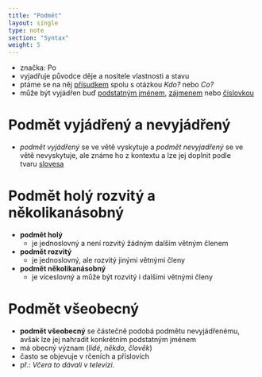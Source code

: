 ```yaml
---
title: "Podmět"
layout: single
type: note
section: "Syntax"
weight: 5
---
```

- značka: Po
- vyjadřuje původce děje a nositele vlastnosti a stavu
- ptáme se na něj [přísudkem](/notes/school/czech/czech-grammar/syntax/predicate) spolu s otázkou _Kdo?_ nebo _Co?_
- může být vyjádřen buď [podstatným jménem](/notes/school/czech/czech-grammar/morphology/nouns), [zájmenem](/notes/school/czech/czech-grammar/morphology/pronouns) nebo [číslovkou](/notes/school/czech/czech-grammar/morphology/numerals)
# Podmět vyjádřený a nevyjádřený
- _podmět vyjádřený_ se ve větě vyskytuje a _podmět nevyjadřený_ se ve větě nevyskytuje, ale známe ho z kontextu a lze jej doplnit podle tvaru [slovesa](/notes/school/czech/czech-grammar/morphology/verbs)
# Podmět holý rozvitý a několikanásobný
- **podmět holý**
    - je jednoslovný a není rozvitý žádným dalším větným členem
- **podmět rozvitý**
    - je jednoslovný, ale rozvitý jinými větnými členy
- **podmět několikanásobný**
    - je víceslovný a může být rozvitý i dalšími větnými členy
# Podmět všeobecný
- **podmět všeobecný** se částečně podobá podmětu nevyjádřenému, avšak lze jej nahradit konkrétním podstatným jménem
- má obecný význam (_lidé, někdo, člověk_)
- často se objevuje v rčeních a příslovích
- př.: _Včera to dávali v televizi._